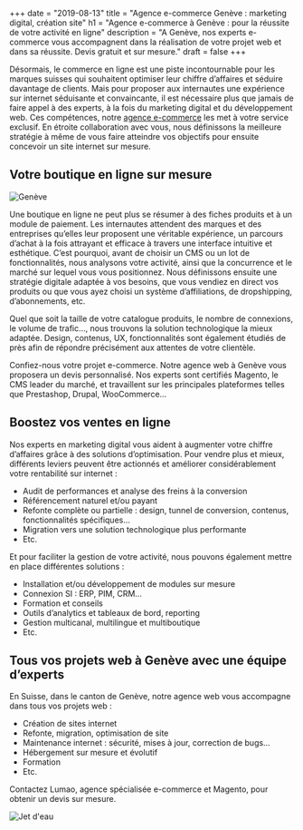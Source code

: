 +++
date = "2019-08-13"
title = "Agence e-commerce Genève : marketing digital, création site"
h1 = "Agence e-commerce à Genève : pour la réussite de votre activité en ligne"
description = "A Genève, nos experts e-commerce vous accompagnent dans la réalisation de votre projet web et dans sa réussite. Devis gratuit et sur mesure."
draft = false
+++

Désormais, le commerce en ligne est une piste incontournable pour les marques suisses qui souhaitent optimiser leur chiffre d’affaires et séduire davantage de clients. Mais pour proposer aux internautes une expérience sur internet séduisante et convaincante, il est nécessaire plus que jamais de faire appel à des experts, à la fois du marketing digital et du développement web. Ces compétences, notre [agence e-commerce](/agence-ecom/) les met à votre service exclusif. En étroite collaboration avec vous, nous définissons la meilleure stratégie à même de vous faire atteindre vos objectifs pour ensuite concevoir un site internet sur mesure.

## Votre boutique en ligne sur mesure

<img class="animate zoomIn margin-auto" src="/images/ville/geneve.png" alt="Genève" />

Une boutique en ligne ne peut plus se résumer à des fiches produits et à un module de paiement. Les internautes attendent des marques et des entreprises qu’elles leur proposent une véritable expérience, un parcours d’achat à la fois attrayant et efficace à travers une interface intuitive et esthétique. C’est pourquoi, avant de choisir un CMS ou un lot de fonctionnalités, nous analysons votre activité, ainsi que la concurrence et le marché sur lequel vous vous positionnez. Nous définissons ensuite une stratégie digitale adaptée à vos besoins, que vous vendiez en direct vos produits ou que vous ayez choisi un système d’affiliations, de dropshipping, d’abonnements, etc.

Quel que soit la taille de votre catalogue produits, le nombre de connexions, le volume de trafic…, nous trouvons la solution technologique la mieux adaptée. Design, contenus, UX, fonctionnalités sont également étudiés de près afin de répondre précisément aux attentes de votre clientèle.

Confiez-nous votre projet e-commerce. Notre agence web à Genève vous proposera un devis personnalisé. Nos experts sont certifiés Magento, le CMS leader du marché, et travaillent sur les principales plateformes telles que Prestashop, Drupal, WooCommerce…

## Boostez vos ventes en ligne

Nos experts en marketing digital vous aident à augmenter votre chiffre d’affaires grâce à des solutions d’optimisation. Pour vendre plus et mieux, différents leviers peuvent être actionnés et améliorer considérablement votre rentabilité sur internet :

-	Audit de performances et analyse des freins à la conversion
-	Référencement naturel et/ou payant
-	Refonte complète ou partielle : design, tunnel de conversion, contenus, fonctionnalités spécifiques…
-	Migration vers une solution technologique plus performante
-	Etc.

Et pour faciliter la gestion de votre activité, nous pouvons également mettre en place différentes solutions :

-	Installation et/ou développement de modules sur mesure
-	Connexion SI : ERP, PIM, CRM…
-	Formation et conseils
-	Outils d’analytics et tableaux de bord, reporting
-	Gestion multicanal, multilingue et multiboutique
-	Etc.

## Tous vos projets web à Genève avec une équipe d’experts

En Suisse, dans le canton de Genève, notre agence web vous accompagne dans tous vos projets web :

-	Création de sites internet
-	Refonte, migration, optimisation de site
-	Maintenance internet : sécurité, mises à jour, correction de bugs…
-	Hébergement sur mesure et évolutif
-	Formation
-	Etc.

Contactez Lumao, agence spécialisée e-commerce et Magento, pour obtenir un devis sur mesure.

<img class="animate zoomIn margin-auto" src="/images/ville/jet-eau.jpg" alt="Jet d'eau" />
